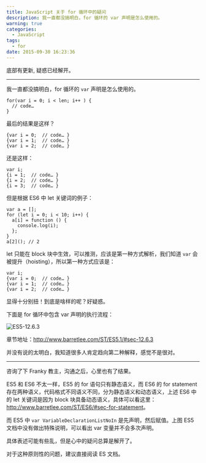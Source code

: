 ```yaml
---
title: JavaScript 关于 for 循环中的疑问
description: 我一直都没搞明白，for 循环的 var 声明是怎么使用的。
warning: true
categories:
  - JavaScript
tags:
  - for
date: 2015-09-30 16:23:36
---
```


底部有更新, 疑惑已经解开。

---

我一直都没搞明白，for 循环的 `var` 声明是怎么使用的。

<!--more-->

```
for(var i = 0; i < len; i++ ) {
  // code… 
}
```

最后的结果是这样？

```
{var i = 0;  // code… }
{var i = 1;  // code… }
{var i = 2;  // code… }
```

还是这样：

```
var i;
{i = 1;  // code… }
{i = 2;  // code… }
{i = 3;  // code… }
```

但是根据 ES6 中 let 关键词的例子：

```
var a = [];
for (let i = 0; i < 10; i++) {
  a[i] = function () {
    console.log(i);
  };
}
a[2](); // 2
```

let 只能在 block 块中生效，可以推测，应该是第一种方式解析，我们知道 `var` 会被提升（hoisting），所以第一种方式应该是：

```
var i;
{var i = 0;  // code… }
{var i = 1;  // code… }
{var i = 2;  // code… }
```

显得十分别扭！到底是啥样的呢？好疑惑。

下面是 for 循环中包含 var 声明的执行流程：

![ES5-12.6.3](/blogimgs/2015/09/20150903_d17189e4.jpg)

章节地址：<http://www.barretlee.com/ST/ES5.1/#sec-12.6.3>

并没有说的太明白，我知道很多人肯定趋向第二种解释，感觉不是很对。



---

咨询了下 Franky 教主，沟通之后，心里也有了结果。

ES5 和 ES6 不太一样，ES5 的 for 语句只有静态语义，而 ES6 的 for statement 存在两种语义，代码格式不同语义不同，分为静态语义和动态语义，上述 ES6 中的 let 关键词是因为 block 块具备动态语义，具体可以看这里：<http://www.barretlee.com/ST/ES6/#sec-for-statement>。

而 ES5 中 `var VariableDeclarationListNoIn` 是先声明，然后赋值。上图 ES5 文档中没有做出特殊说明，可以看出 var 变量并不会多次声明。

具体表述可能有些乱，但是心中的疑问总算是解开了。

对于这种原则性的问题，建议直接阅读 ES 文档。
